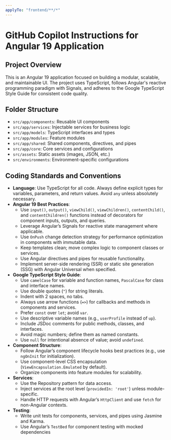 ```yaml
---
applyTo: "frontend/**/*"
---
```

# GitHub Copilot Instructions for Angular 19 Application

## Project Overview
This is an Angular 19 application focused on building a modular, scalable, and maintainable UI. The project uses TypeScript, follows Angular's reactive programming paradigm with Signals, and adheres to the Google TypeScript Style Guide for consistent code quality.

## Folder Structure
- `src/app/components`: Reusable UI components
- `src/app/services`: Injectable services for business logic
- `src/app/models`: TypeScript interfaces and types
- `src/app/modules`: Feature modules
- `src/app/shared`: Shared components, directives, and pipes
- `src/app/core`: Core services and configurations
- `src/assets`: Static assets (images, JSON, etc.)
- `src/environments`: Environment-specific configurations

## Coding Standards and Conventions
- **Language**: Use TypeScript for all code. Always define explicit types for variables, parameters, and return values. Avoid `any` unless absolutely necessary.[](https://copilot-instructions.md/)
- **Angular 19 Best Practices**:
  - Use `input()`, `output()`, `viewChild()`, `viewChildren()`, `contentChild()`, and `contentChildren()` functions instead of decorators for component inputs, outputs, and queries.[](https://github.com/github/awesome-copilot/blob/main/instructions/angular.instructions.md)
  - Leverage Angular’s Signals for reactive state management where applicable.
  - Use `OnPush` change detection strategy for performance optimization in components with immutable data.
  - Keep templates clean; move complex logic to component classes or services.
  - Use Angular directives and pipes for reusable functionality.
  - Implement server-side rendering (SSR) or static site generation (SSG) with Angular Universal when specified.
- **Google TypeScript Style Guide**:
  - Use `camelCase` for variable and function names, `PascalCase` for class and interface names.
  - Use double quotes (`"`) for string literals.
  - Indent with 2 spaces, no tabs.
  - Always use arrow functions (`=>`) for callbacks and methods in components and services.
  - Prefer `const` over `let`; avoid `var`.
  - Use descriptive variable names (e.g., `userProfile` instead of `up`).
  - Include JSDoc comments for public methods, classes, and interfaces.
  - Avoid magic numbers; define them as named constants.
  - Use `null` for intentional absence of value; avoid `undefined`.
- **Component Structure**:
  - Follow Angular’s component lifecycle hooks best practices (e.g., use `ngOnInit` for initialization).
  - Use component-level CSS encapsulation (`ViewEncapsulation.Emulated` by default).
  - Organize components into feature modules for scalability.
- **Services**:
  - Use the Repository pattern for data access.
  - Inject services at the root level (`providedIn: 'root'`) unless module-specific.
  - Handle HTTP requests with Angular’s `HttpClient` and use `fetch` for non-Angular contexts.[](https://docs.github.com/en/copilot/how-tos/agents/copilot-code-review/configuring-coding-guidelines)
- **Testing**:
  - Write unit tests for components, services, and pipes using Jasmine and Karma.
  - Use Angular’s `TestBed` for component testing with mocked dependencies